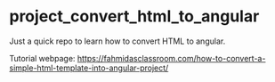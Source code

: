 # project_convert_html_to_angular

Just a quick repo to learn how to convert HTML to angular. 

Tutorial webpage: https://fahmidasclassroom.com/how-to-convert-a-simple-html-template-into-angular-project/
